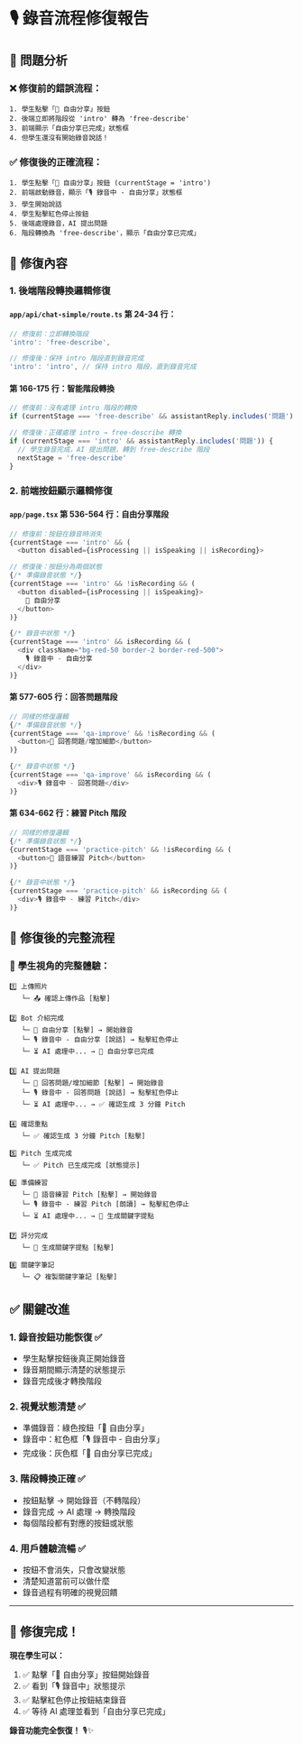# 🎙️ 錄音流程修復報告

## 🚨 問題分析

### ❌ **修復前的錯誤流程：**
```
1. 學生點擊「🎤 自由分享」按鈕
2. 後端立即將階段從 'intro' 轉為 'free-describe'
3. 前端顯示「自由分享已完成」狀態框
4. 但學生還沒有開始錄音說話！
```

### ✅ **修復後的正確流程：**
```
1. 學生點擊「🎤 自由分享」按鈕 (currentStage = 'intro')
2. 前端啟動錄音，顯示「🎙️ 錄音中 - 自由分享」狀態框
3. 學生開始說話
4. 學生點擊紅色停止按鈕
5. 後端處理錄音，AI 提出問題
6. 階段轉換為 'free-describe'，顯示「自由分享已完成」
```

## 🔧 修復內容

### 1. **後端階段轉換邏輯修復**

#### `app/api/chat-simple/route.ts` 第 24-34 行：
```typescript
// 修復前：立即轉換階段
'intro': 'free-describe',

// 修復後：保持 intro 階段直到錄音完成
'intro': 'intro', // 保持 intro 階段，直到錄音完成
```

#### 第 166-175 行：智能階段轉換
```typescript
// 修復前：沒有處理 intro 階段的轉換
if (currentStage === 'free-describe' && assistantReply.includes('問題')) {

// 修復後：正確處理 intro → free-describe 轉換
if (currentStage === 'intro' && assistantReply.includes('問題')) {
  // 學生錄音完成，AI 提出問題，轉到 free-describe 階段
  nextStage = 'free-describe'
}
```

### 2. **前端按鈕顯示邏輯修復**

#### `app/page.tsx` 第 536-564 行：自由分享階段
```typescript
// 修復前：按鈕在錄音時消失
{currentStage === 'intro' && (
  <button disabled={isProcessing || isSpeaking || isRecording}>

// 修復後：按鈕分為兩個狀態
{/* 準備錄音狀態 */}
{currentStage === 'intro' && !isRecording && (
  <button disabled={isProcessing || isSpeaking}>
    🎤 自由分享
  </button>
)}

{/* 錄音中狀態 */}
{currentStage === 'intro' && isRecording && (
  <div className="bg-red-50 border-2 border-red-500">
    🎙️ 錄音中 - 自由分享
  </div>
)}
```

#### 第 577-605 行：回答問題階段
```typescript
// 同樣的修復邏輯
{/* 準備錄音狀態 */}
{currentStage === 'qa-improve' && !isRecording && (
  <button>🎤 回答問題/增加細節</button>
)}

{/* 錄音中狀態 */}
{currentStage === 'qa-improve' && isRecording && (
  <div>🎙️ 錄音中 - 回答問題</div>
)}
```

#### 第 634-662 行：練習 Pitch 階段
```typescript
// 同樣的修復邏輯
{/* 準備錄音狀態 */}
{currentStage === 'practice-pitch' && !isRecording && (
  <button>🎤 語音練習 Pitch</button>
)}

{/* 錄音中狀態 */}
{currentStage === 'practice-pitch' && isRecording && (
  <div>🎙️ 錄音中 - 練習 Pitch</div>
)}
```

## 🎯 修復後的完整流程

### 📱 **學生視角的完整體驗：**

```
1️⃣ 上傳照片
   └─ 📤 確認上傳作品 [點擊]

2️⃣ Bot 介紹完成
   └─ 🎤 自由分享 [點擊] → 開始錄音
   └─ 🎙️ 錄音中 - 自由分享 [說話] → 點擊紅色停止
   └─ ⏳ AI 處理中... → 🎤 自由分享已完成

3️⃣ AI 提出問題
   └─ 🎤 回答問題/增加細節 [點擊] → 開始錄音
   └─ 🎙️ 錄音中 - 回答問題 [說話] → 點擊紅色停止
   └─ ⏳ AI 處理中... → ✅ 確認生成 3 分鐘 Pitch

4️⃣ 確認重點
   └─ ✅ 確認生成 3 分鐘 Pitch [點擊]

5️⃣ Pitch 生成完成
   └─ ✅ Pitch 已生成完成 [狀態提示]

6️⃣ 準備練習
   └─ 🎤 語音練習 Pitch [點擊] → 開始錄音
   └─ 🎙️ 錄音中 - 練習 Pitch [朗讀] → 點擊紅色停止
   └─ ⏳ AI 處理中... → 📝 生成關鍵字提點

7️⃣ 評分完成
   └─ 📝 生成關鍵字提點 [點擊]

8️⃣ 關鍵字筆記
   └─ 📋 複製關鍵字筆記 [點擊]
```

## ✅ 關鍵改進

### 1. **錄音按鈕功能恢復** ✅
- 學生點擊按鈕後真正開始錄音
- 錄音期間顯示清楚的狀態提示
- 錄音完成後才轉換階段

### 2. **視覺狀態清楚** ✅
- 準備錄音：綠色按鈕「🎤 自由分享」
- 錄音中：紅色框「🎙️ 錄音中 - 自由分享」
- 完成後：灰色框「🎤 自由分享已完成」

### 3. **階段轉換正確** ✅
- 按鈕點擊 → 開始錄音（不轉階段）
- 錄音完成 → AI 處理 → 轉換階段
- 每個階段都有對應的按鈕或狀態

### 4. **用戶體驗流暢** ✅
- 按鈕不會消失，只會改變狀態
- 清楚知道當前可以做什麼
- 錄音過程有明確的視覺回饋

---

## 🎉 修復完成！

**現在學生可以：**
1. ✅ 點擊「🎤 自由分享」按鈕開始錄音
2. ✅ 看到「🎙️ 錄音中」狀態提示
3. ✅ 點擊紅色停止按鈕結束錄音
4. ✅ 等待 AI 處理並看到「自由分享已完成」

**錄音功能完全恢復！** 🎙️✨
